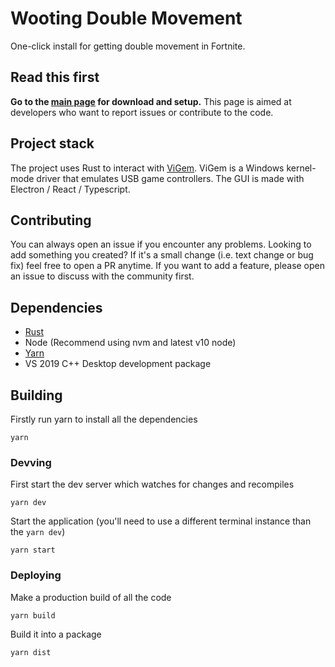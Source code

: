 # Wooting Double Movement

One-click install for getting double movement in Fortnite.

## Read this first

**Go to the [main page](https://wooting.io/double-movement) for download and setup.** This page is aimed at developers who want to report issues or contribute to the code.

## Project stack

The project uses Rust to interact with [ViGem](https://github.com/ViGEm). ViGem is a Windows kernel-mode driver that emulates USB game controllers. The GUI is made with Electron / React / Typescript.

## Contributing

You can always open an issue if you encounter any problems. Looking to add something you created? If it's a small change (i.e. text change or bug fix) feel free to open a PR anytime. If you want to add a feature, please open an issue to discuss with the community first.

## Dependencies

- [Rust](https://www.rust-lang.org/)
- Node (Recommend using nvm and latest v10 node)
- [Yarn](https://yarnpkg.com/)
- VS 2019 C++ Desktop development package

## Building

Firstly run yarn to install all the dependencies

```
yarn
```

### Devving

First start the dev server which watches for changes and recompiles

```
yarn dev
```

Start the application (you'll need to use a different terminal instance than the `yarn dev`)

```
yarn start
```

### Deploying

Make a production build of all the code

```
yarn build
```

Build it into a package

```
yarn dist
```
